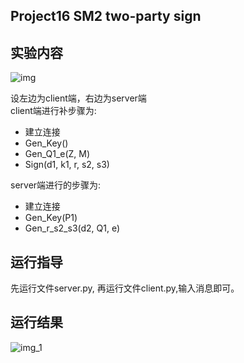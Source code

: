 ## Project16 SM2 two-party sign
## 实验内容
![img](https://user-images.githubusercontent.com/104118101/182006647-9436f9c3-5e1f-485e-adc5-aedf2add2d9c.png)

设左边为client端，右边为server端<br>
client端进行补步骤为:
* 建立连接
* Gen_Key()
* Gen_Q1_e(Z, M)
* Sign(d1, k1, r, s2, s3)

server端进行的步骤为:
* 建立连接
* Gen_Key(P1)
* Gen_r_s2_s3(d2, Q1, e)

## 运行指导
先运行文件server.py, 再运行文件client.py,输入消息即可。

## 运行结果
![img_1](https://user-images.githubusercontent.com/104118101/182006654-3495ff4a-502f-4805-a49f-8526109d5399.png)
